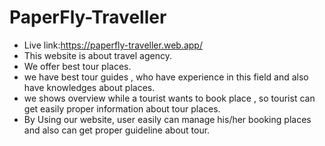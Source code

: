 # PaperFly-Traveller
- Live link:https://paperfly-traveller.web.app/
- This website is about travel agency.
- We offer best tour places.
- we have best tour guides , who have experience in this field and also have knowledges about places.
- we shows overview while a tourist wants to book place , so tourist can get easily proper information about tour places.
- By Using our website, user easily can manage his/her booking places and also can get proper guideline about tour.


